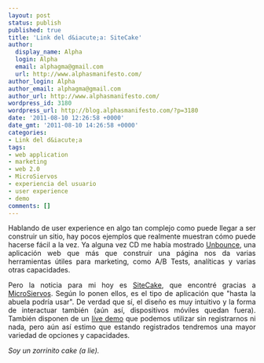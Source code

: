 ```yaml
---
layout: post
status: publish
published: true
title: 'Link del d&iacute;a: SiteCake'
author:
  display_name: Alpha
  login: Alpha
  email: alphagma@gmail.com
  url: http://www.alphasmanifesto.com/
author_login: Alpha
author_email: alphagma@gmail.com
author_url: http://www.alphasmanifesto.com/
wordpress_id: 3180
wordpress_url: http://blog.alphasmanifesto.com/?p=3180
date: '2011-08-10 12:26:58 +0000'
date_gmt: '2011-08-10 14:26:58 +0000'
categories:
- Link del d&iacute;a
tags:
- web application
- marketing
- web 2.0
- MicroSiervos
- experiencia del usuario
- user experience
- demo
comments: []
---
```

<p style="text-align: justify;">Hablando de user experience en algo tan complejo como puede llegar a ser construir un sitio, hay pocos ejemplos que realmente muestran c&oacute;mo puede hacerse f&aacute;cil a la vez. Ya alguna vez CD me hab&iacute;a mostrado <a href="http://unbounce.com/">Unbounce</a>, una aplicaci&oacute;n web que m&aacute;s que construir una p&aacute;gina nos da varias herramientas &uacute;tiles para marketing, como A/B Tests, anal&iacute;ticas y varias otras capacidades.</p>
<p style="text-align: justify;">Pero la noticia para mi hoy es <a href="http://sitecake.com/">SiteCake</a>, que encontr&eacute; gracias a <a href="http://i.microsiervos.com/diseno/sitecake.html">MicroSiervos</a>. Seg&uacute;n lo ponen ellos, es el tipo de aplicaci&oacute;n que "hasta la abuela podr&iacute;a usar". De verdad que s&iacute;, el dise&ntilde;o es muy intuitivo y la forma de interactuar tambi&eacute;n (a&uacute;n as&iacute;, dispositivos m&oacute;viles quedan fuera). Tambi&eacute;n disponen de un <a href="http://demo.sitecake.com/index.php?login">live demo</a> que podemos utilizar sin registrarnos ni nada, pero a&uacute;n as&iacute; estimo que estando registrados tendremos una mayor variedad de opciones y capacidades.</p>
<p style="text-align: justify;"><em>Soy un zorrinito cake (a lie).</em></p>

